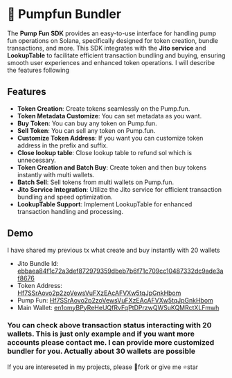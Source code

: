 # 💊 Pumpfun Bundler

The **Pump Fun SDK** provides an easy-to-use interface for handling pump fun operations on Solana, specifically designed for token creation, bundle transactions, and more. This SDK integrates with the **Jito service** and **LookupTable** to facilitate efficient transaction bundling and buying, ensuring smooth user experiences and enhanced token operations.
I will describe the features following

## Features

 - **Token Creation**: Create tokens seamlessly on the Pump.fun.
 - **Token Metadata Customize**: You can set metadata as you want.
 - **Buy Token**: You can buy any token on Pump.fun.
 - **Sell Token**: You can sell any token on Pump.fun.
 - **Customize Token Address**: If you want you can customize token address in the prefix and suffix.
 - **Close lookup table**: Close lookup table to refund sol which is unnecessary.
 - **Token Creation and Batch Buy**: Create token and then buy tokens instantly with multi wallets.
 - **Batch Sell**: Sell tokens from multi wallets on Pump.fun.
 - **Jito Service Integration**: Utilize the Jito service for efficient transaction bundling and speed optimization.
 - **LookupTable Support**: Implement LookupTable for enhanced transaction handling and processing.

## Demo

 I have shared my previous tx what create and buy instantly with 20 wallets
 - Jito Bundle Id: [ebbaea84f1c72a3def872979359dbeb7b6f71c709cc10487332dc9ade3af8676](https://explorer.jito.wtf/bundle/ebbaea84f1c72a3def872979359dbeb7b6f71c709cc10487332dc9ade3af8676)
 - Token Address: [Hf7SSrAovo2p2zoVewsVuFXzEAcAFVXw5tqJpGnkHbom](https://solscan.io/token/Hf7SSrAovo2p2zoVewsVuFXzEAcAFVXw5tqJpGnkHbom)
 - Pump Fun: [Hf7SSrAovo2p2zoVewsVuFXzEAcAFVXw5tqJpGnkHbom](https://pump.fun/coin/Hf7SSrAovo2p2zoVewsVuFXzEAcAFVXw5tqJpGnkHbom)
 - Main Wallet: [en1omyBPyReHeUQfRvFqPtDPrzwQWSuKQMRctXLFmwh](https://solscan.io/account/en1omyBPyReHeUQfRvFqPtDPrzwQWSuKQMRctXLFmwh)

### You can check above transaction status interacting with 20 wallets. This is just only example and if you want more accounts please contact me. I can provide more customized bundler for you. Actually about 30 wallets are possible

 If you are intereseted in my projects, please 🔗fork or give me ⭐star
